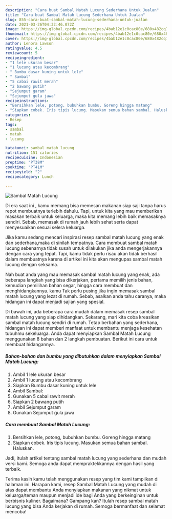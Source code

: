 ```yaml
---
description: "Cara buat Sambal Matah Lucung Sederhana Untuk Jualan"
title: "Cara buat Sambal Matah Lucung Sederhana Untuk Jualan"
slug: 855-cara-buat-sambal-matah-lucung-sederhana-untuk-jualan
date: 2021-03-26T04:32:46.072Z
image: https://img-global.cpcdn.com/recipes/4bab12e1c0cac80e/680x482cq70/sambal-matah-lucung-foto-resep-utama.jpg
thumbnail: https://img-global.cpcdn.com/recipes/4bab12e1c0cac80e/680x482cq70/sambal-matah-lucung-foto-resep-utama.jpg
cover: https://img-global.cpcdn.com/recipes/4bab12e1c0cac80e/680x482cq70/sambal-matah-lucung-foto-resep-utama.jpg
author: Lenora Lawson
ratingvalue: 4.5
reviewcount: 5
recipeingredient:
- "1 lele ukuran besar"
- "1 lucung atau kecombrang"
- " Bumbu dasar kuning untuk lele"
- " Sambal"
- "5 cabai rawit merah"
- "2 bawang putih"
- "Sejumput garam"
- "Sejumput gula jawa"
recipeinstructions:
- "Bersihkan lele, potong, bubuhkan bumbu. Goreng hingga matang"
- "Siapkan cobek. Iris tipis lucung. Masukan semua bahan sambal. Haluskan."
categories:
- Resep
tags:
- sambal
- matah
- lucung

katakunci: sambal matah lucung 
nutrition: 151 calories
recipecuisine: Indonesian
preptime: "PT38M"
cooktime: "PT41M"
recipeyield: "2"
recipecategory: Lunch

---
```



![Sambal Matah Lucung](https://img-global.cpcdn.com/recipes/4bab12e1c0cac80e/680x482cq70/sambal-matah-lucung-foto-resep-utama.jpg)

Di era  saat ini , kamu memang bisa memesan makanan siap saji tanpa harus repot membuatnya terlebih dahulu. Tapi, untuk kita yang mau memberikan masakan terbaik untuk keluarga, maka kita memang lebih baik memasaknya sendiri. Sebab, memasak di rumah jauh lebih sehat serta dapat menyesuaikan sesuai selera keluarga.

Jika kamu sedang mencari inspirasi resep sambal matah lucung yang enak dan sederhana,maka di sinilah tempatnya. Cara membuat sambal matah lucung  sebenarnya tidak susah untuk dilakukan jika anda mengerjakannya dengan cara yang tepat. Tapi, kamu tidak perlu risau akan tidak berhasil dalam membuatnya 
karena di artikel ini kita akan mengupas sambal matah lucung dengan seksama.  



Nah buat anda yang mau memasak sambal matah lucung yang enak, ada beberapa langkah yang bisa dikerjakan, pertama memilih jenis bahan, kemudian pemilihan bahan segar, hingga cara membuat dan menghidangkannya. kamu Tak perlu pusing jika ingin memasak sambal matah lucung yang lezat di rumah. Sebab, asalkan anda  tahu caranya, maka hidangan ini dapat menjadi sajian yang spesial.

Di bawah ini, ada beberapa cara mudah dalam memasak resep sambal matah lucung yang siap dihidangkan. Sekarang, mari kita coba kreasikan sambal matah lucung sendiri di rumah. Tetap berbahan yang sederhana, hidangan ini dapat memberi manfaat untuk membantu menjaga kesehatan tubuhmu sekeluarga. Anda dapat menyiapkan Sambal Matah Lucung menggunakan 8 bahan dan 2 langkah pembuatan. Berikut ini cara untuk membuat hidangannya.

<!--inarticleads1-->

##### Bahan-bahan dan bumbu yang dibutuhkan dalam menyiapkan Sambal Matah Lucung:

1. Ambil 1 lele ukuran besar
1. Ambil 1 lucung atau kecombrang
1. Siapkan  Bumbu dasar kuning untuk lele
1. Ambil  Sambal:
1. Gunakan 5 cabai rawit merah
1. Siapkan 2 bawang putih
1. Ambil Sejumput garam
1. Gunakan Sejumput gula jawa




<!--inarticleads2-->

##### Cara membuat Sambal Matah Lucung:

1. Bersihkan lele, potong, bubuhkan bumbu. Goreng hingga matang
1. Siapkan cobek. Iris tipis lucung. Masukan semua bahan sambal. Haluskan.




Jadi, itulah artikel tentang  sambal matah lucung  yang sederhana dan mudah versi kami. Semoga anda dapat mempraktekkannya dengan hasil yang terbaik. 

Terima kasih kamu telah menggunakan resep yang tim kami tampilkan di halaman ini. Harapan kami, resep  Sambal Matah Lucung yang mudah di atas dapat membantu Anda menyiapkan makanan yang nikmat untuk keluarga/teman maupun menjadi ide bagi Anda yang berkeinginan untuk berbisnis kuliner. Bagaimana? Gampang kan? Itulah resep sambal matah lucung yang bisa Anda kerjakan di rumah. Semoga bermanfaat dan selamat mencoba!

